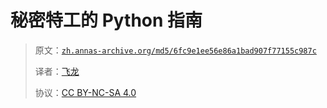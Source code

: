 # 秘密特工的 Python 指南

> 原文：[`zh.annas-archive.org/md5/6fc9e1ee56e86a1bad907f77155c987c`](https://zh.annas-archive.org/md5/6fc9e1ee56e86a1bad907f77155c987c)
> 
> 译者：[飞龙](https://github.com/wizardforcel)
> 
> 协议：[CC BY-NC-SA 4.0](http://creativecommons.org/licenses/by-nc-sa/4.0/)
